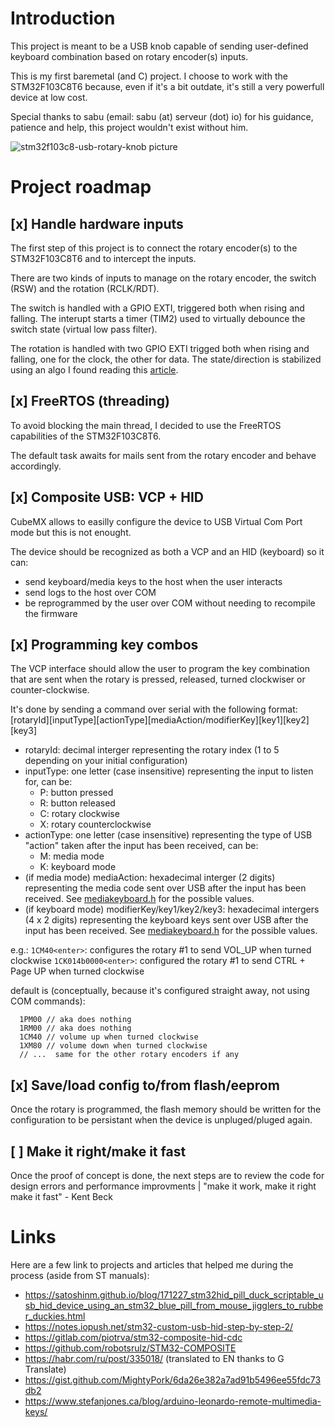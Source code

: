 # Introduction
This project is meant to be a USB knob capable of sending user-defined keyboard combination based on rotary encoder(s) inputs.

This is my first baremetal (and C) project. I choose to work with the STM32F103C8T6 because, even if it's a bit outdate, it's still a very powerfull device at low cost.

Special thanks to sabu (email: sabu (at) serveur (dot) io) for his guidance, patience and help, this project wouldn't exist without him.

![stm32f103c8-usb-rotary-knob picture](https://github.com/Booster2ooo/stm32f103c8-usb-rotary-knob/blob/master/stm32f103c8-usb-rotary-knob.png?raw=true)

# Project roadmap
## [x] Handle hardware inputs 
The first step of this project is to connect the rotary encoder(s) to the STM32F103C8T6 and to intercept the inputs.

There are two kinds of inputs to manage on the rotary encoder, the switch (RSW) and the rotation (RCLK/RDT).

The switch is handled with a GPIO EXTI, triggered both when rising and falling. The interupt starts a timer (TIM2) used to virtually debounce the switch state (virtual low pass filter).

The rotation is handled with two GPIO EXTI trigged both when rising and falling, one for the clock, the other for data. The state/direction is stabilized using an algo I found reading this [article](https://www.best-microcontroller-projects.com/rotary-encoder.html).

## [x] FreeRTOS (threading)
To avoid blocking the main thread, I decided to use the FreeRTOS capabilities of the STM32F103C8T6.

The default task awaits for mails sent from the rotary encoder and behave accordingly.

## [x] Composite USB: VCP + HID
CubeMX allows to easilly configure the device to USB Virtual Com Port mode but this is not enought.

The device should be recognized as both a VCP and an HID (keyboard) so it can:
  - send keyboard/media keys to the host when the user interacts
  - send logs to the host over COM
  - be reprogrammed by the user over COM without needing to recompile the firmware

## [x] Programming key combos
The VCP interface should allow the user to program the key combination that are sent when the rotary is pressed, released, turned clockwiser or counter-clockwise.

It's done by sending a command over serial with the following format: [rotaryId][inputType][actionType][mediaAction/modifierKey][key1][key2][key3]

- rotaryId: decimal interger representing the rotary index (1 to 5 depending on your initial configuration)
- inputType: one letter (case insensitive) representing the input to listen for, can be:
  - P: button pressed
  - R: button released
  - C: rotary clockwise
  - X: rotary counterclockwise
- actionType: one letter (case insensitive) representing the type of USB "action" taken after the input has been received, can be:
  - M: media mode
  - K: keyboard mode
- (if media mode) mediaAction: hexadecimal interger (2 digits) representing the media code sent over USB after the input has been received. See [mediakeyboard.h](https://github.com/Booster2ooo/stm32f103c8-usb-rotary-knob/blob/master/Inc/mediakeyboard.h) for the possible values.
- (if keyboard mode) modifierKey/key1/key2/key3: hexadecimal intergers (4 x 2 digits) representing the keyboard keys sent over USB after the input has been received. See [mediakeyboard.h](https://github.com/Booster2ooo/stm32f103c8-usb-rotary-knob/blob/master/Inc/mediakeyboard.h) for the possible values.

e.g.: 
`1CM40<enter>`: configures the rotary #1 to send VOL_UP when turned clockwise
`1CK014b0000<enter>`: configured the rotary #1 to send CTRL + Page UP when turned clockwise

default is (conceptually, because it's configured straight away, not using COM commands):
```
  1PM00 // aka does nothing
  1RM00 // aka does nothing
  1CM40 // volume up when turned clockwise
  1XM80 // volume down when turned clockwise
  // ...  same for the other rotary encoders if any
```

## [x] Save/load config to/from flash/eeprom
Once the rotary is programmed, the flash memory should be written for the configuration to be persistant when the device is unpluged/pluged again.

## [ ] Make it right/make it fast
Once the proof of concept is done, the next steps are to review the code for design errors and performance improvments | "make it work, make it right make it fast"  - Kent Beck

# Links
Here are a few link to projects and articles that helped me during the process (aside from ST manuals):

- https://satoshinm.github.io/blog/171227_stm32hid_pill_duck_scriptable_usb_hid_device_using_an_stm32_blue_pill_from_mouse_jigglers_to_rubber_duckies.html
- https://notes.iopush.net/stm32-custom-usb-hid-step-by-step-2/
- https://gitlab.com/piotrva/stm32-composite-hid-cdc
- https://github.com/robotsrulz/STM32-COMPOSITE
- https://habr.com/ru/post/335018/ (translated to EN thanks to G Translate)
- https://gist.github.com/MightyPork/6da26e382a7ad91b5496ee55fdc73db2
- https://www.stefanjones.ca/blog/arduino-leonardo-remote-multimedia-keys/
